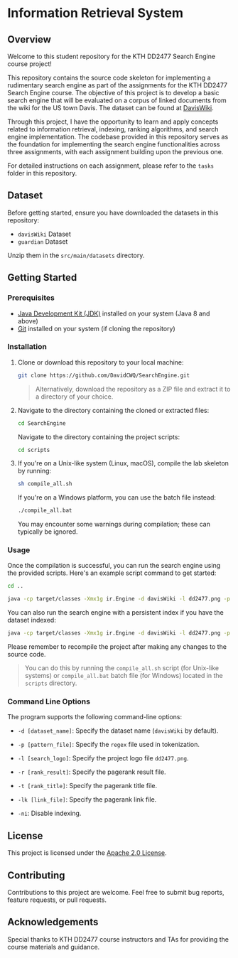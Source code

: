 # Information Retrieval System

## Overview

Welcome to this student repository for the KTH DD2477 Search Engine course project!

This repository contains the source code skeleton for implementing a rudimentary search engine as part of the assignments for the KTH DD2477 Search Engine course. The objective of this project is to develop a basic search engine that will be evaluated on a corpus of linked documents from the wiki for the US town Davis. The dataset can be found at [DavisWiki](https://daviswiki.org/).

Through this project, I have the opportunity to learn and apply concepts related to information retrieval, indexing, ranking algorithms, and search engine implementation. The codebase provided in this repository serves as the foundation for implementing the search engine functionalities across three assignments, with each assignment building upon the previous one.

For detailed instructions on each assignment, please refer to the `tasks` folder in this repository.

## Dataset

Before getting started, ensure you have downloaded the datasets in this repository:
- `davisWiki` Dataset
- `guardian` Dataset

Unzip them in the `src/main/datasets` directory.

## Getting Started

### Prerequisites
- [Java Development Kit (JDK)](https://www.oracle.com/java/technologies/javase-jdk11-downloads.html) installed on your system (Java 8 and above)
- [Git](https://git-scm.com/) installed on your system (if cloning the repository)

### Installation

1. Clone or download this repository to your local machine:

   ```bash
   git clone https://github.com/DavidCWQ/SearchEngine.git
   ```

   > Alternatively, download the repository as a ZIP file and extract it to a directory of your choice.

2. Navigate to the directory containing the cloned or extracted files:

   ```bash
   cd SearchEngine
   ```

   Navigate to the directory containing the project scripts:

   ```bash
   cd scripts
   ```

3. If you're on a Unix-like system (Linux, macOS), compile the lab skeleton by running:

   ```bash
   sh compile_all.sh
   ```

   If you're on a Windows platform, you can use the batch file instead:

   ```bash
   ./compile_all.bat
   ```

   You may encounter some warnings during compilation; these can typically be ignored.

### Usage

Once the compilation is successful, you can run the search engine using the provided scripts. Here's an example script command to get started:

```bash
cd ..
```

```bash
java -cp target/classes -Xmx1g ir.Engine -d davisWiki -l dd2477.png -p patterns.txt -r pagerank_result.txt -t davisTitles.txt -lk linksDavis.txt
```

You can also run the search engine with a persistent index if you have the dataset indexed:

```bash
java -cp target/classes -Xmx1g ir.Engine -d davisWiki -l dd2477.png -p patterns.txt -r pagerank_result.txt -t davisTitles.txt -lk linksDavis.txt -ni
```

Please remember to recompile the project after making any changes to the source code. 

> You can do this by running the `compile_all.sh` script (for Unix-like systems) or `compile_all.bat` batch file (for Windows) located in the `scripts` directory.

### Command Line Options

The program supports the following command-line options:

- `-d [dataset_name]`: Specify the dataset name (`davisWiki` by default).

- `-p [pattern_file]`: Specify the `regex` file used in tokenization.

- `-l [search_logo]`: Specify the project logo file `dd2477.png`.

- `-r [rank_result]`: Specify the pagerank result file.

- `-t [rank_title]`: Specify the pagerank title file.

- `-lk [link_file]`: Specify the pagerank link file.

- `-ni`: Disable indexing.

## License

This project is licensed under the [Apache 2.0 License](LICENSE).

## Contributing

Contributions to this project are welcome. Feel free to submit bug reports, feature requests, or pull requests.

## Acknowledgements

Special thanks to KTH DD2477 course instructors and TAs for providing the course materials and guidance.

